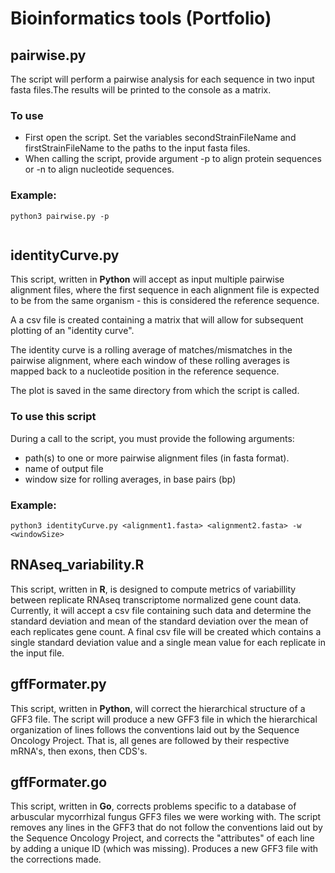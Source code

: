 Bioinformatics tools (Portfolio)
=======

## pairwise.py ##

The script will perform a pairwise analysis for each sequence in two input fasta files.The results will be printed to the console as a matrix. 

### To use ###

* First open the script. Set the variables secondStrainFileName and firstStrainFileName to the paths to the input fasta files.
* When calling the script, provide argument -p to align protein sequences or -n to align nucleotide sequences. 

### Example: ###

```
python3 pairwise.py -p
 
```

## identityCurve.py ##

This script, written in **Python** will accept as input multiple pairwise alignment files, where the first sequence in each alignment file is expected to be from the same organism - this is considered the reference sequence. 

A a csv file is created containing a matrix that will allow for subsequent plotting of an "identity curve". 

The identity curve is a rolling average of matches/mismatches in the pairwise alignment, where each window of these rolling averages is mapped back to a nucleotide position in the reference sequence.

The plot is saved in the same directory from which the script is called. 

### To use this script ###

During a call to the script, you must provide the following arguments:

* path(s) to one or more pairwise alignment files (in fasta format).
* name of output file 
* window size for rolling averages, in base pairs (bp)

### Example: ###

```
python3 identityCurve.py <alignment1.fasta> <alignment2.fasta> -w <windowSize>
```

## RNAseq_variability.R ##

This script, written in **R**, is designed to compute metrics of variabillity between replicate RNAseq transcriptome normalized gene count data. Currently, it will accept a csv file containing such data and determine the standard deviation and mean of the standard deviation over the mean of each replicates gene count. A final csv file will be created which contains a single standard deviation value and a single mean value for each replicate in the input file.

## gffFormater.py ##

This script, written in **Python**, will correct the hierarchical structure of a GFF3 file. The script will produce a new GFF3 file in which
the hierarchical organization of lines follows the conventions laid out by the Sequence Oncology Project. That is, all genes
are followed by their respective mRNA's, then exons, then CDS's.

## gffFormater.go ##

This script, written in **Go**, corrects problems specific to a database of arbuscular mycorrhizal fungus GFF3 files we were working with. The script removes any lines in the GFF3 that do not follow the conventions laid out by the Sequence Oncology Project, and corrects the "attributes" of each line by adding a unique ID (which was missing). Produces a new GFF3 file with the corrections made. 


